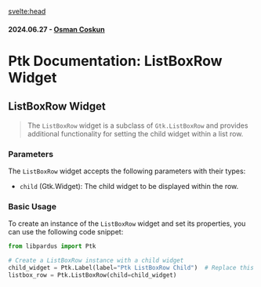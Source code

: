 <svelte:head>

<title>Ptk Documentation: ListBoxRow Widget</title>
<meta name="description" content="Explore the ListBoxRow widget in Ptk, a subclass of Gtk.ListBoxRow with additional functionality for setting child widgets within list rows. Learn its parameters and basic usage with code snippets.">
<meta property="og:title" content="Ptk Documentation: ListBoxRow Widget">
<meta property="og:description" content="Explore the ListBoxRow widget in Ptk, a subclass of Gtk.ListBoxRow with additional functionality for setting child widgets within list rows. Learn its parameters and basic usage with code snippets.">
<meta property="og:type" content="article">
<meta property="og:url" content="https://pardus.github.io/wiki/libpardus/listboxRow">
<meta property="og:image" content="https://raw.githubusercontent.com/pardus/pardus.github.io/main/src/lib/assets/logo.svg">
<meta property="og:image:alt" content="Pardus Logo">
<meta name="twitter:card" content="summary_large_image">
<meta name="twitter:title" content="Ptk Documentation: ListBoxRow Widget">
<meta name="twitter:description" content="Explore the ListBoxRow widget in Ptk, a subclass of Gtk.ListBoxRow with additional functionality for setting child widgets within list rows. Learn its parameters and basic usage with code snippets.">
<meta name="twitter:image" content="https://raw.githubusercontent.com/pardus/pardus.github.io/main/src/lib/assets/logo.svg">
</svelte:head>

#### 2024.06.27 - [Osman Coskun](https://github.com/osmancoskun)

# Ptk Documentation: ListBoxRow Widget

## ListBoxRow Widget

> The `ListBoxRow` widget is a subclass of `Gtk.ListBoxRow` and provides additional functionality for setting the child widget within a list row.

### Parameters

The `ListBoxRow` widget accepts the following parameters with their types:

- `child` (Gtk.Widget): The child widget to be displayed within the row.

### Basic Usage

To create an instance of the `ListBoxRow` widget and set its properties, you can use the following code snippet:

```python
from libpardus import Ptk

# Create a ListBoxRow instance with a child widget
child_widget = Ptk.Label(label="Ptk ListBoxRow Child")  # Replace this with the child widget you want to add
listbox_row = Ptk.ListBoxRow(child=child_widget)
```
